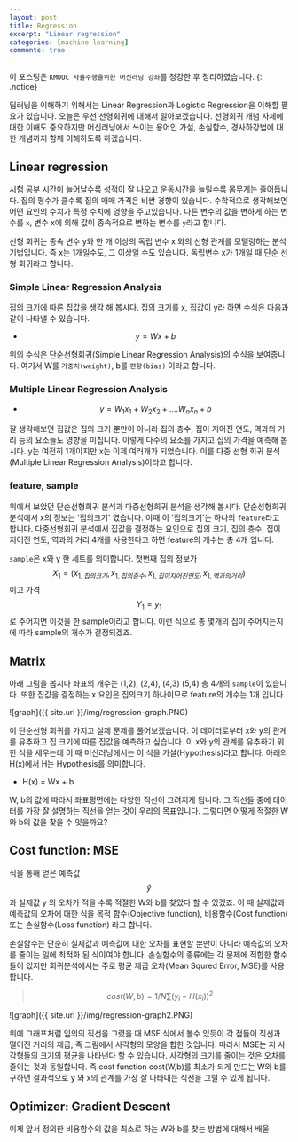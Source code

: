 ```yaml
---
layout: post
title: Regression
excerpt: "Linear regression"
categories: [machine learning]
comments: true
---
```


이 포스팅은 `KMOOC 자율주행을위한 머신러닝 강좌`를 청강한 후 정리하였습니다.
{: .notice}

딥러닝을 이해하기 위해서는 Linear Regression과 Logistic Regression을 이해할 필요가 있습니다. 오늘은 우선 선형회귀에 대해서 알아보겠습니다. 선형회귀 개념 자체에 대한 이해도 중요하지만 머신러닝에서 쓰이는 용어인 가설, 손실함수, 경사하강법에 대한 개념까지 함께 이해하도록 하겠습니다.

## Linear regression

시험 공부 시간이 늘어날수록 성적이 잘 나오고 운동시간을 늘릴수록 몸무게는 줄어듭니다. 집의 평수가 클수록 집의 매매 가격은 비싼 경향이 있습니다. 수학적으로 생각해보면 어떤 요인의 수치가 특정 수치에 영향을 주고있습니다. 다른 변수의 값을 변하게 하는 변수를 ``x``, 변수 x에 의해 값이 종속적으로 변하는 변수를 ``y``라고 합니다. 

선형 회귀는 종속 변수 y와 한 개 이상의 독립 변수 x 와의 선형 관계를 모델링하는 분석 기법입니다. 즉 x는 1개일수도, 그 이상일 수도 있습니다. 독립변수 x가 1개일 때 단순 선형 회귀라고 합니다.


### Simple Linear Regression Analysis



집의 크기에 따른 집값을 생각 해 봅시다. 집의 크기를 x, 집값이 y라 하면 수식은 다음과 같이 나타낼 수 있습니다.

* $$y = Wx + b$$ 

위의 수식은 단순선형회귀(Simple Linear Regression Analysis)의 수식을 보여줍니다. 여기서 W를 ``가중치(weight)``, b를 ``편향(bias)`` 이라고 합니다.

### Multiple Linear Regression Analysis

* $$ y = W_1x_1 + W_2x_2 + .... W_nx_n +b $$

잘 생각해보면 집값은 집의 크기 뿐만이 아니라 집의 층수, 집이 지어진 연도, 역과의 거리 등의 요소들도 영향을 미칩니다. 이렇게 다수의 요소를 가지고 집의 가격을 예측해 봅시다. y는 여전히 1개이지만 x는 이제 여러개가 되었습니다. 이를 다중 선형 회귀 분석(Multiple Linear Regression Analysis)이라고 합니다.

### feature, sample

위에서 보았던 단순선형회귀 분석과 다중선형회귀 분석을 생각해 봅시다. 단순성형회귀 분석에서 x의 정보는 '집의크기' 였습니다. 이때 이 '집의크기'는 하나의 ``feature``라고 합니다. 다중선형회귀 분석에서 집값을 결정하는 요인으로 집의 크기, 집의 층수, 집이 지어진 연도, 역과의 거리 4개를 사용한다고 하면 feature의 개수는 총 4개 입니다.

``sample``은 x와 y 한 세트를 의미합니다. 첫번째 집의 정보가 $$ X_1 = (x_{1,집의크기}, x_{1,집의 층수}, x_{1,집이 지어진 연도}, x_{1,역과의 거리})$$이고 가격 $$ Y_1 = {y_1} $$ 로 주어지면 이것을 한 sample이라고 합니다. 이런 식으로 총 몇개의 집이 주어지는지에 따라 sample의 개수가 결정되겠죠.  

## Matrix

아래 그림을 봅시다 좌표의 개수는 (1,2), (2,4), (4,3) (5,4) 총 4개의 `sample`이 있습니다. 또한 집값을 결정하는 x 요인은 집의크기 하나이므로 feature의 개수는 1개 입니다.

![graph]({{ site.url }}/img/regression-graph.PNG)

이 단순선형 회귀를 가지고 실제 문제를 풀어보겠습니다. 이 데이터로부터 x와 y의 관계를 유추하고 집 크기에 따른 집값을 예측하고 싶습니다. 이 x와 y의 관계를 유추하기 위한 식을 세우는데 이 때 머신러닝에서는 이 식을 가설(Hypothesis)라고 합니다. 아래의 H(x)에서 H는 Hypothesis를 의미합니다.

* H(x) = Wx + b

W, b의 값에 따라서 좌표평면에는 다양한 직선이 그려지게 됩니다. 그 직선들 중에 데이터를 가장 잘 설명하는 직선을 얻는 것이 우리의 목표입니다. 그렇다면 어떻게 적절한 W와 b의 값을 찾을 수 잇을까요?

## Cost function: MSE
식을 통해 얻은 예측값 $$\hat{y}$$ 과 실제값 y 의 오차가 적을 수록 적절한 W와 b를 찾았다 할 수 있겠죠. 이 때 실제값과 예측값의 오차에 대한 식을 목적 함수(Objective function), 비용함수(Cost function) 또는 손실함수(Loss function) 라고 합니다. 

손실함수는 단순히 실제값과 예측값에 대한 오차를 표현할 뿐만이 아니라 예측값의 오차를 줄이는 일에 최적화 된 식이여야 합니다. 손실함수의 종류에는 각 문제에 적합한 함수들이 있지만 회귀분석에서는 주로 평균 제곱 오차(Mean Squred Error, MSE)를 사용합니다. 
> $$ cost(W,b) = 1/N \sum (y_i-H(x_i))^2 $$

![graph]({{ site.url }}/img/regression-graph2.PNG)

위에 그래프처럼 임의의 직선을 그렸을 때 MSE 식에서 볼수 있듯이 각 점들이 직선과 떨어진 거리의 제곱, 즉 그림에서 사각형의 모양을 합한 것입니다. 따라서 MSE는 저 사각형들의 크기의 평균을 나타낸다 할 수 있습니다. 사각형의 크기를 줄이는 것은 오차를 줄이는 것과 동일합니다. 즉 cost function cost(W,b)를 최소가 되게 만드는 W와 b를 구하면 결과적으로 y 와 x의 관계를 가장 잘 나타내는 직선을 그릴 수 있게 됩니다.

## Optimizer: Gradient Descent

이제 앞서 정의한 비용함수의 값을 최소로 하는 W와 b를 찾는 방법에 대해서 배울



